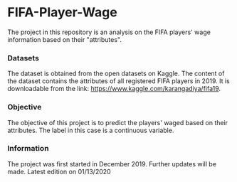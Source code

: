 # FIFA-Player-Wage
The project in this repository is an analysis on the FIFA players' wage information based on their "attributes". 

### Datasets
The dataset is obtained from the open datasets on Kaggle. The content of the dataset contains the attributes of all registered FIFA players in 2019. It is downloadable from the link: https://www.kaggle.com/karangadiya/fifa19. 

### Objective
The objective of this project is to predict the players' waged based on their attributes. The label in this case is a continuous variable. 

### Information
The project was first started in December 2019. Further updates will be made. 
Latest edition on 01/13/2020

